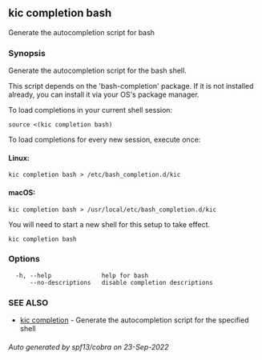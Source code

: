 ## kic completion bash

Generate the autocompletion script for bash

### Synopsis

Generate the autocompletion script for the bash shell.

This script depends on the 'bash-completion' package.
If it is not installed already, you can install it via your OS's package manager.

To load completions in your current shell session:

	source <(kic completion bash)

To load completions for every new session, execute once:

#### Linux:

	kic completion bash > /etc/bash_completion.d/kic

#### macOS:

	kic completion bash > /usr/local/etc/bash_completion.d/kic

You will need to start a new shell for this setup to take effect.


```
kic completion bash
```

### Options

```
  -h, --help              help for bash
      --no-descriptions   disable completion descriptions
```

### SEE ALSO

* [kic completion](kic_completion.md)	 - Generate the autocompletion script for the specified shell

###### Auto generated by spf13/cobra on 23-Sep-2022
